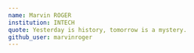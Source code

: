 ```yaml
---
name: Marvin ROGER
institution: INTECH
quote: Yesterday is history, tomorrow is a mystery.
github_user: marvinroger
---
```

